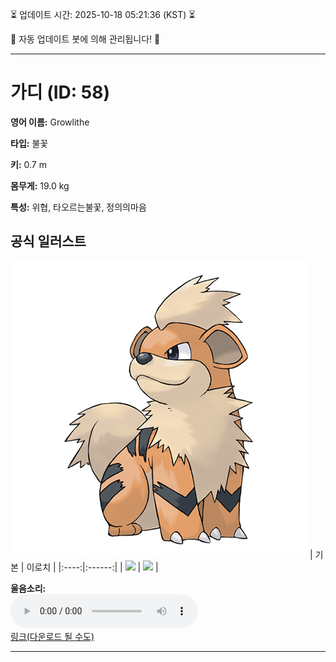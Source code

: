 
⏳ 업데이트 시간: 2025-10-18 05:21:36 (KST) ⏳

🤖 자동 업데이트 봇에 의해 관리됩니다! 🤖

---

# 가디 (ID: 58)
**영어 이름:** Growlithe

**타입:** 불꽃

**키:** 0.7 m

**몸무게:** 19.0 kg

**특성:** 위협, 타오르는불꽃, 정의의마음

## 공식 일러스트
![](https://raw.githubusercontent.com/PokeAPI/sprites/master/sprites/pokemon/other/official-artwork/58.png)
| 기본 | 이로치 |
|:----:|:------:|
| <img src="http://play.pokemonshowdown.com/sprites/ani/growlithe.gif" width="200"> | <img src="http://play.pokemonshowdown.com/sprites/ani-shiny/growlithe.gif" width="200"> |

**울음소리:**<br><audio controls src="https://raw.githubusercontent.com/PokeAPI/cries/main/cries/pokemon/latest/58.ogg"></audio><br> [링크(다운로드 될 수도)](https://raw.githubusercontent.com/PokeAPI/cries/main/cries/pokemon/latest/58.ogg)


---
